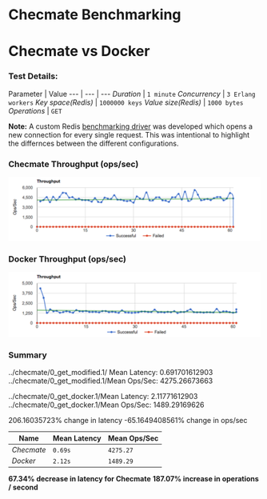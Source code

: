 # Checmate Benchmarking

# Checmate vs Docker

### Test Details:

Parameter | Value
--- | --- | ---
*Duration* | `1 minute`
*Concurrency* | `3 Erlang workers`
*Key space(Redis)* | `1000000 keys`
*Value size(Redis)* | `1000 bytes`
*Operations* | `GET`

**Note:** A custom Redis [benchmarking driver](https://github.com/drewkerrigan/basho_bench/blob/ack-lighter/src/basho_bench_driver_redis.erl) was developed which opens a new connection for every single request. This was intentional to highlight the differnces between the different configurations.

### Checmate Throughput (ops/sec)

![checkmate gets](checmate.png)

### Docker Throughput (ops/sec)

![docker gets](docker.png)

### Summary

../checmate/0_get_modified.1/ Mean Latency: 0.691701612903
../checmate/0_get_modified.1/Mean Ops/Sec: 4275.26673663

../checmate/0_get_docker.1/Mean Latency: 2.11771612903
../checmate/0_get_docker.1/Mean Ops/Sec: 1489.29169626

206.16035723% change in latency
-65.1649408561% change in ops/sec

Name | Mean Latency | Mean Ops/Sec
--- | --- | ---
*Checmate* | `0.69s` | `4275.27`
*Docker* | `2.12s` | `1489.29`

**67.34% decrease in latency for Checmate**
**187.07% increase in operations / second**